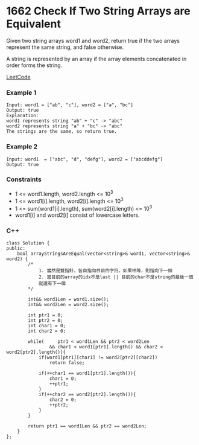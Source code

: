 # 1662  Check If Two String Arrays are Equivalent

Given two string arrays word1 and word2, return true if the two arrays represent the same string, and false otherwise.

A string is represented by an array if the array elements concatenated in order forms the string.
  
[LeetCode](https://leetcode.cn/problems/check-if-two-string-arrays-are-equivalent/)

### Example 1

```
Input: word1 = ["ab", "c"], word2 = ["a", "bc"]
Output: true
Explanation:
word1 represents string "ab" + "c" -> "abc"
word2 represents string "a" + "bc" -> "abc"
The strings are the same, so return true.
```

### Example 2

```
Input: word1  = ["abc", "d", "defg"], word2 = ["abcddefg"]
Output: true
```


### Constraints

* 1 <= word1.length, word2.length <= 10<sup>3</sup>
* 1 <= word1[i].length, word2[i].length <= 10<sup>3</sup>
* 1 <= sum(word1[i].length), sum(word2[i].length) <= 10<sup>3</sup>
* word1[i] and word2[i] consist of lowercase letters.

### C++ 

```
class Solution {
public:
    bool arrayStringsAreEqual(vector<string>& word1, vector<string>& word2) {
        /*
            1. 當然是雙指針，各自指向目前的字符，如果相等，則指向下一個
            2. 當目前的array的idx不是last || 目前的char不是string的最後一個
            就還有下一個 
        */

        int&& word1Len = word1.size();
        int&& word2Len = word2.size();

        int ptr1 = 0;
        int ptr2 = 0;
        int char1 = 0;
        int char2 = 0;

        while(     ptr1 < word1Len && ptr2 < word2Len 
                && char1 < word1[ptr1].length() && char2 < word2[ptr2].length()){
            if(word1[ptr1][char1] != word2[ptr2][char2])
                return false;
            
            if(++char1 == word1[ptr1].length()){
                char1 = 0;
                ++ptr1;
            }
            if(++char2 == word2[ptr2].length()){
                char2 = 0;
                ++ptr2;
            }
        }

        return ptr1 == word1Len && ptr2 == word2Len;
    }
};
```